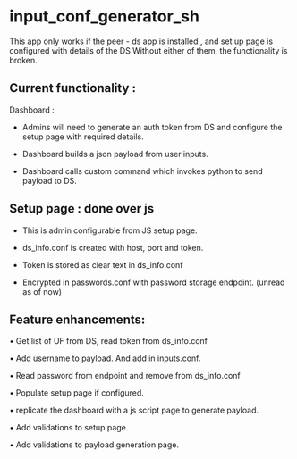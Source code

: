 # input_conf_generator_sh 

This app only works if the peer - ds app is installed <app name>, and set up page is configured with details of the DS Without either of them, the functionality is broken.

## Current functionality : 


Dashboard :

- Admins will need to generate an auth token from DS and configure the setup page with required details.
  
- Dashboard builds a json payload from user inputs. 

- Dashboard calls custom command which invokes python to send payload to DS. 

## Setup page : done over js 

- This is admin configurable from JS setup page.

- ds_info.conf is created with host, port and token.

- Token is stored as clear text in ds_info.conf

- Encrypted in passwords.conf with password storage endpoint. (unread as of now)


## Feature enhancements:

• Get list of UF from DS, read token from ds_info.conf

• Add username to payload. And add in inputs.conf.

• Read password from endpoint and remove from ds_info.conf

• Populate setup page if configured.

• replicate the dashboard with a js script page to generate payload.

• Add validations to setup page.

• Add validations to payload generation page.


   



